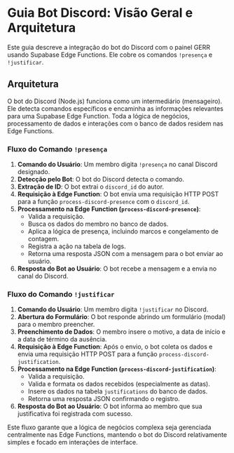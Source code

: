 # Guia Bot Discord: Visão Geral e Arquitetura

Este guia descreve a integração do bot do Discord com o painel GERR usando Supabase Edge Functions. Ele cobre os comandos `!presença` e `!justificar`.

## Arquitetura

O bot do Discord (Node.js) funciona como um intermediário (mensageiro). Ele detecta comandos específicos e encaminha as informações relevantes para uma Supabase Edge Function. Toda a lógica de negócios, processamento de dados e interações com o banco de dados residem nas Edge Functions.

### Fluxo do Comando `!presença`

1.  **Comando do Usuário**: Um membro digita `!presença` no canal Discord designado.
2.  **Detecção pelo Bot**: O bot do Discord detecta o comando.
3.  **Extração de ID**: O bot extrai o `discord_id` do autor.
4.  **Requisição à Edge Function**: O bot envia uma requisição HTTP POST para a função `process-discord-presence` com o `discord_id`.
5.  **Processamento na Edge Function (`process-discord-presence`)**:
    *   Valida a requisição.
    *   Busca os dados do membro no banco de dados.
    *   Aplica a lógica de presença, incluindo marcos e congelamento de contagem.
    *   Registra a ação na tabela de logs.
    *   Retorna uma resposta JSON com a mensagem para o bot enviar ao usuário.
6.  **Resposta do Bot ao Usuário**: O bot recebe a mensagem e a envia no canal do Discord.

### Fluxo do Comando `!justificar`

1.  **Comando do Usuário**: Um membro digita `!justificar` no Discord.
2.  **Abertura do Formulário**: O bot responde abrindo um formulário (modal) para o membro preencher.
3.  **Preenchimento de Dados**: O membro insere o motivo, a data de início e a data de término da ausência.
4.  **Requisição à Edge Function**: Após o envio, o bot coleta os dados e envia uma requisição HTTP POST para a função `process-discord-justification`.
5.  **Processamento na Edge Function (`process-discord-justification`)**:
    *   Valida a requisição.
    *   Valida e formata os dados recebidos (especialmente as datas).
    *   Insere os dados na tabela `justifications` do banco de dados.
    *   Retorna uma resposta JSON confirmando o registro.
6.  **Resposta do Bot ao Usuário**: O bot informa ao membro que sua justificativa foi registrada com sucesso.

Este fluxo garante que a lógica de negócios complexa seja gerenciada centralmente nas Edge Functions, mantendo o bot do Discord relativamente simples e focado em interações de interface.